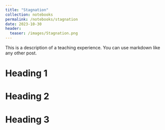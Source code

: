 ```yaml
---
title: "Stagnation"
collection: notebooks
permalink: /notebooks/stagnation
date: 2023-10-30
header:
  teaser: /images/Stagnation.png
---
```


This is a description of a teaching experience. You can use markdown like any other post.

Heading 1
======

Heading 2
======

Heading 3
======
